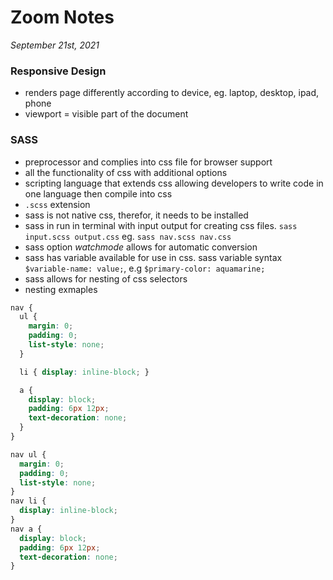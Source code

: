 # Zoom Notes
*September 21st, 2021* 
### Responsive Design
  * renders page differently according to device, eg. laptop, desktop, ipad, phone
  * viewport = visible part of the document
### SASS
  * preprocessor and complies into css file for browser support
  * all the functionality of css with additional options
  * scripting language that extends css allowing developers to write code in one language then compile into css
  * `.scss` extension
  * sass is not native css, therefor, it needs to be installed
  * sass in run in terminal with input output for creating css files. `sass input.scss output.css` eg. `sass nav.scss nav.css`
  * sass option *watchmode* allows for automatic conversion
  * sass has variable available for use in css. sass variable syntax `$variable-name: value;`, e.g `$primary-color: aquamarine;`
  * sass allows for nesting of css selectors
  * nesting exmaples
```scss
nav {
  ul {
    margin: 0;
    padding: 0;
    list-style: none;
  }

  li { display: inline-block; }

  a {
    display: block;
    padding: 6px 12px;
    text-decoration: none;
  }
}
```
```css
nav ul {
  margin: 0;
  padding: 0;
  list-style: none;
}
nav li {
  display: inline-block;
}
nav a {
  display: block;
  padding: 6px 12px;
  text-decoration: none;
}
```